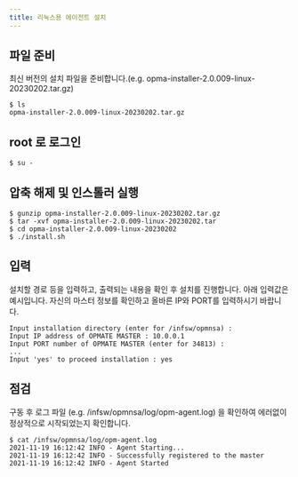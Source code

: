 ```yaml
---
title: 리눅스용 에이전트 설치
---
```


## 파일 준비

최신 버전의 설치 파일을 준비합니다.(e.g. opma-installer-2.0.009-linux-20230202.tar.gz)

```
$ ls
opma-installer-2.0.009-linux-20230202.tar.gz
```

## root 로 로그인

```
$ su -
```

## 압축 해제 및 인스톨러 실행

```
$ gunzip opma-installer-2.0.009-linux-20230202.tar.gz
$ tar -xvf opma-installer-2.0.009-linux-20230202.tar
$ cd opma-installer-2.0.009-linux-20230202
$ ./install.sh
```

## 입력

설치할 경로 등을 입력하고, 출력되는 내용을 확인 후 설치를 진행합니다.
아래 입력값은 예시입니다. 자신의 마스터 정보를 확인하고 올바른 IP와 PORT를 입력하시기 바랍니다.

```
Input installation directory (enter for /infsw/opmnsa) :
Input IP address of OPMATE MASTER : 10.0.0.1
Input PORT number of OPMATE MASTER (enter for 34813) :
...
Input 'yes' to proceed installation : yes
```

## 점검

구동 후 로그 파일 (e.g. /infsw/opmnsa/log/opm-agent.log) 을 확인하여 에러없이 정상적으로 시작되었는지 확인합니다.

  ```
  $ cat /infsw/opmnsa/log/opm-agent.log
  2021-11-19 16:12:42 INFO - Agent Starting...
  2021-11-19 16:12:42 INFO - Successfully registered to the master
  2021-11-19 16:12:42 INFO - Agent Started
  ```
